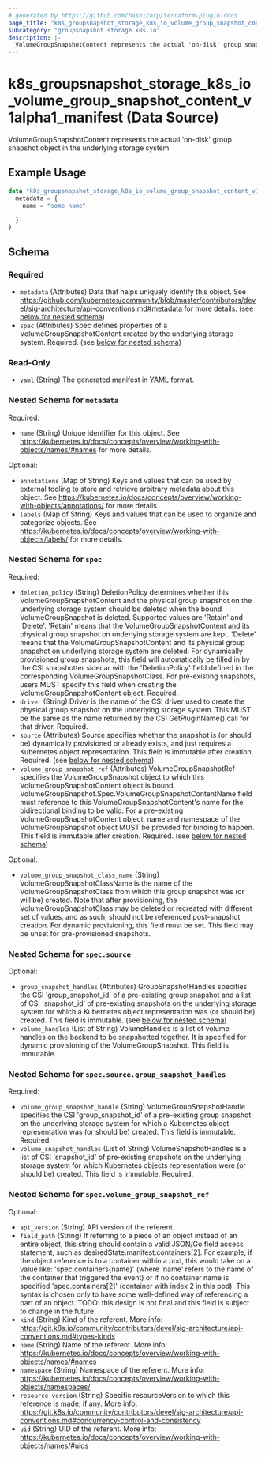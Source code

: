```yaml
---
# generated by https://github.com/hashicorp/terraform-plugin-docs
page_title: "k8s_groupsnapshot_storage_k8s_io_volume_group_snapshot_content_v1alpha1_manifest Data Source - terraform-provider-k8s"
subcategory: "groupsnapshot.storage.k8s.io"
description: |-
  VolumeGroupSnapshotContent represents the actual 'on-disk' group snapshot object in the underlying storage system
---
```


# k8s_groupsnapshot_storage_k8s_io_volume_group_snapshot_content_v1alpha1_manifest (Data Source)

VolumeGroupSnapshotContent represents the actual 'on-disk' group snapshot object in the underlying storage system

## Example Usage

```terraform
data "k8s_groupsnapshot_storage_k8s_io_volume_group_snapshot_content_v1alpha1_manifest" "example" {
  metadata = {
    name = "some-name"

  }
}
```

<!-- schema generated by tfplugindocs -->
## Schema

### Required

- `metadata` (Attributes) Data that helps uniquely identify this object. See https://github.com/kubernetes/community/blob/master/contributors/devel/sig-architecture/api-conventions.md#metadata for more details. (see [below for nested schema](#nestedatt--metadata))
- `spec` (Attributes) Spec defines properties of a VolumeGroupSnapshotContent created by the underlying storage system. Required. (see [below for nested schema](#nestedatt--spec))

### Read-Only

- `yaml` (String) The generated manifest in YAML format.

<a id="nestedatt--metadata"></a>
### Nested Schema for `metadata`

Required:

- `name` (String) Unique identifier for this object. See https://kubernetes.io/docs/concepts/overview/working-with-objects/names/#names for more details.

Optional:

- `annotations` (Map of String) Keys and values that can be used by external tooling to store and retrieve arbitrary metadata about this object. See https://kubernetes.io/docs/concepts/overview/working-with-objects/annotations/ for more details.
- `labels` (Map of String) Keys and values that can be used to organize and categorize objects. See https://kubernetes.io/docs/concepts/overview/working-with-objects/labels/ for more details.


<a id="nestedatt--spec"></a>
### Nested Schema for `spec`

Required:

- `deletion_policy` (String) DeletionPolicy determines whether this VolumeGroupSnapshotContent and the physical group snapshot on the underlying storage system should be deleted when the bound VolumeGroupSnapshot is deleted. Supported values are 'Retain' and 'Delete'. 'Retain' means that the VolumeGroupSnapshotContent and its physical group snapshot on underlying storage system are kept. 'Delete' means that the VolumeGroupSnapshotContent and its physical group snapshot on underlying storage system are deleted. For dynamically provisioned group snapshots, this field will automatically be filled in by the CSI snapshotter sidecar with the 'DeletionPolicy' field defined in the corresponding VolumeGroupSnapshotClass. For pre-existing snapshots, users MUST specify this field when creating the VolumeGroupSnapshotContent object. Required.
- `driver` (String) Driver is the name of the CSI driver used to create the physical group snapshot on the underlying storage system. This MUST be the same as the name returned by the CSI GetPluginName() call for that driver. Required.
- `source` (Attributes) Source specifies whether the snapshot is (or should be) dynamically provisioned or already exists, and just requires a Kubernetes object representation. This field is immutable after creation. Required. (see [below for nested schema](#nestedatt--spec--source))
- `volume_group_snapshot_ref` (Attributes) VolumeGroupSnapshotRef specifies the VolumeGroupSnapshot object to which this VolumeGroupSnapshotContent object is bound. VolumeGroupSnapshot.Spec.VolumeGroupSnapshotContentName field must reference to this VolumeGroupSnapshotContent's name for the bidirectional binding to be valid. For a pre-existing VolumeGroupSnapshotContent object, name and namespace of the VolumeGroupSnapshot object MUST be provided for binding to happen. This field is immutable after creation. Required. (see [below for nested schema](#nestedatt--spec--volume_group_snapshot_ref))

Optional:

- `volume_group_snapshot_class_name` (String) VolumeGroupSnapshotClassName is the name of the VolumeGroupSnapshotClass from which this group snapshot was (or will be) created. Note that after provisioning, the VolumeGroupSnapshotClass may be deleted or recreated with different set of values, and as such, should not be referenced post-snapshot creation. For dynamic provisioning, this field must be set. This field may be unset for pre-provisioned snapshots.

<a id="nestedatt--spec--source"></a>
### Nested Schema for `spec.source`

Optional:

- `group_snapshot_handles` (Attributes) GroupSnapshotHandles specifies the CSI 'group_snapshot_id' of a pre-existing group snapshot and a list of CSI 'snapshot_id' of pre-existing snapshots on the underlying storage system for which a Kubernetes object representation was (or should be) created. This field is immutable. (see [below for nested schema](#nestedatt--spec--source--group_snapshot_handles))
- `volume_handles` (List of String) VolumeHandles is a list of volume handles on the backend to be snapshotted together. It is specified for dynamic provisioning of the VolumeGroupSnapshot. This field is immutable.

<a id="nestedatt--spec--source--group_snapshot_handles"></a>
### Nested Schema for `spec.source.group_snapshot_handles`

Required:

- `volume_group_snapshot_handle` (String) VolumeGroupSnapshotHandle specifies the CSI 'group_snapshot_id' of a pre-existing group snapshot on the underlying storage system for which a Kubernetes object representation was (or should be) created. This field is immutable. Required.
- `volume_snapshot_handles` (List of String) VolumeSnapshotHandles is a list of CSI 'snapshot_id' of pre-existing snapshots on the underlying storage system for which Kubernetes objects representation were (or should be) created. This field is immutable. Required.



<a id="nestedatt--spec--volume_group_snapshot_ref"></a>
### Nested Schema for `spec.volume_group_snapshot_ref`

Optional:

- `api_version` (String) API version of the referent.
- `field_path` (String) If referring to a piece of an object instead of an entire object, this string should contain a valid JSON/Go field access statement, such as desiredState.manifest.containers[2]. For example, if the object reference is to a container within a pod, this would take on a value like: 'spec.containers{name}' (where 'name' refers to the name of the container that triggered the event) or if no container name is specified 'spec.containers[2]' (container with index 2 in this pod). This syntax is chosen only to have some well-defined way of referencing a part of an object. TODO: this design is not final and this field is subject to change in the future.
- `kind` (String) Kind of the referent. More info: https://git.k8s.io/community/contributors/devel/sig-architecture/api-conventions.md#types-kinds
- `name` (String) Name of the referent. More info: https://kubernetes.io/docs/concepts/overview/working-with-objects/names/#names
- `namespace` (String) Namespace of the referent. More info: https://kubernetes.io/docs/concepts/overview/working-with-objects/namespaces/
- `resource_version` (String) Specific resourceVersion to which this reference is made, if any. More info: https://git.k8s.io/community/contributors/devel/sig-architecture/api-conventions.md#concurrency-control-and-consistency
- `uid` (String) UID of the referent. More info: https://kubernetes.io/docs/concepts/overview/working-with-objects/names/#uids
